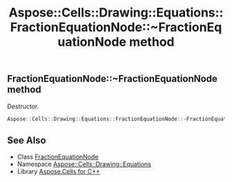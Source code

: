 ﻿---
title: Aspose::Cells::Drawing::Equations::FractionEquationNode::~FractionEquationNode method
linktitle: ~FractionEquationNode
second_title: Aspose.Cells for C++ API Reference
description: 'Aspose::Cells::Drawing::Equations::FractionEquationNode::~FractionEquationNode method. Destructor in C++.'
type: docs
weight: 200
url: /cpp/aspose.cells.drawing.equations/fractionequationnode/~fractionequationnode/
---
## FractionEquationNode::~FractionEquationNode method


Destructor.

```cpp
Aspose::Cells::Drawing::Equations::FractionEquationNode::~FractionEquationNode()
```

## See Also

* Class [FractionEquationNode](../)
* Namespace [Aspose::Cells::Drawing::Equations](../../)
* Library [Aspose.Cells for C++](../../../)
